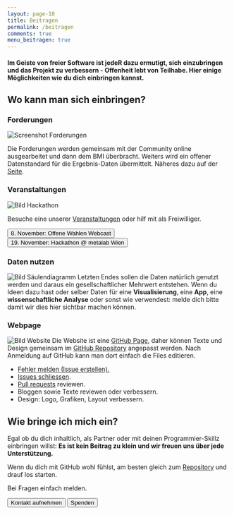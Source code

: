 ```yaml
---
layout: page-10
title: Beitragen
permalink: /beitragen
comments: true
menu_beitragen: true
---
```


<div id="page-beitragen">
<h4 class="col-sm-10 col-sm-offset-1 text-center">Im Geiste von freier Software ist jedeR dazu ermutigt, sich einzubringen und das Projekt zu verbessern - Offenheit lebt von Teilhabe. Hier einige Möglichkeiten wie du dich einbringen kannst.</h4>

<div class="wo-beitragen">

<h2 class="col-xs-12">Wo kann man sich einbringen?</h2>

<div class="col-xs-12 col-md-6 beitrage-punkt">
<h3 class="text-center"><i class="fa fa-pencil" aria-hidden="true"></i> Forderungen</h3>
<img src="{{ site.staticurl }}blog/2016/10/forderungen.png" alt="Screenshot Forderungen" class="img-rounded">
<p>Die Forderungen werden gemeinsam mit der Community online ausgearbeitet und dann dem BMI überbracht. Weiters wird ein offener Datenstandard für die Ergebnis-Daten übermittelt. Näheres dazu auf der <a href="/forderungen-v1" alt="Forderungen">Seite</a>.</p>
</div>

<div class="col-xs-12 col-md-6 beitrage-punkt">
<h3 class="text-center"><i class="fa fa-calendar" aria-hidden="true"></i> Veranstaltungen</h3>
<img src="{{ site.staticurl }}blog/2016/10/refugeehack.jpg" alt="Bild Hackathon" class="img-rounded">
<p>Besuche eine unserer <a href="/veranstaltungen" title="Veranstaltungen">Veranstaltungen</a> oder hilf mit als Freiwilliger.</p>
<a href="/webcast-1" title="Offene Wahlen Webcast"><button class="button-full-red">8. November: Offene Wahlen Webcast</button></a>
<a href="/hackathon-metalab" title="Hackathon Metalab"><button class="button-full-red">19. November: Hackathon @ metalab Wien</button></a>
</div>

<div class="col-xs-12 col-md-6 beitrage-punkt">
<h3 class="text-center"><i class="fa fa-bar-chart" aria-hidden="true"></i> Daten nutzen</h3>
<img src="{{ site.staticurl }}blog/2016/10/saeulen-diagramm.png" alt="Bild Säulendiagramm" class="img-rounded">
Letzten Endes sollen die Daten natürlich genutzt werden und daraus ein gesellschaftlicher Mehrwert entstehen. Wenn du Ideen dazu hast oder selber Daten für eine <strong>Visualisierung</strong>, eine <strong>App</strong>, eine <strong>wissenschaftliche Analyse</strong> oder sonst wie verwendest: melde dich bitte damit wir dies hier sichtbar machen können.
</div>

<div class="col-xs-12 col-md-6 beitrage-punkt">
<h3 class="text-center"><i class="fa fa-github" aria-hidden="true"></i> Webpage</h3>
<img src="{{ site.staticurl }}blog/2016/10/website.png" alt="Bild Website" class="img-rounded">
Die Website ist eine <a href="https://pages.github.com/" alt="GitHub Pages">GitHub Page</a>, daher können Texte und Design gemeinsam im <a href="https://github.com/OKFNat/offenewahlen" alt="GitHub Repository Offene Wahlen">GitHub Repository</a> angepasst werden. Nach Anmeldung auf GitHub kann man dort einfach die Files editieren.
<ul>
<li><a href="https://github.com/OKFNat/offenewahlen/issues/new" alt="Fehler melden">Fehler melden (Issue erstellen).</a></li>
<li><a href="https://github.com/OKFNat/offenewahlen/issues" alt="Issues schliessen">Issues schliessen</a>.</li>
<li><i class="fa fa-code-fork" aria-hidden="true"></i> <a href="https://github.com/OKFNat/offenewahlen/pulls" alt="Pull Requests">Pull requests</a> reviewen.</li>
<li>Bloggen sowie Texte reviewen oder verbessern.</li>
<li>Design: Logo, Grafiken, Layout verbessern.</li>
</ul>
</div>

</div>

<div class="wie-beitragen col-xs-12">
<h2>Wie bringe ich mich ein?</h2>

<div class="row col-xs-12 col-sm-6">
<p>Egal ob du dich inhaltlich, als Partner oder mit deinen Programmier-Skillz einbringen willst: <strong>Es ist kein Beitrag zu klein und wir freuen uns über jede Unterstützung.</strong></p>

<p>Wenn du dich mit GitHub wohl fühlst, am besten gleich zum <a href="https://github.com/OKFNat/offenewahlen" title="Offene Wahlen GitHub Repository"><i class="fa fa-github" aria-hidden="true"></i> Repository</a> und drauf los starten.</p>

<p>Bei Fragen einfach melden.</p>
</div>

<div class="col-xs-12 col-sm-6">

<a href="/kontakt" alt="Kontakt"><button class="button-full-red"><i class="fa fa-comments-o" aria-hidden="true"></i> Kontakt aufnehmen</button></a>
<a href="/spenden" alt="Spenden"><button class="button-full-red"><i class="fa fa-life-ring" aria-hidden="true"></i> Spenden</button></a>

</div>

</div>
